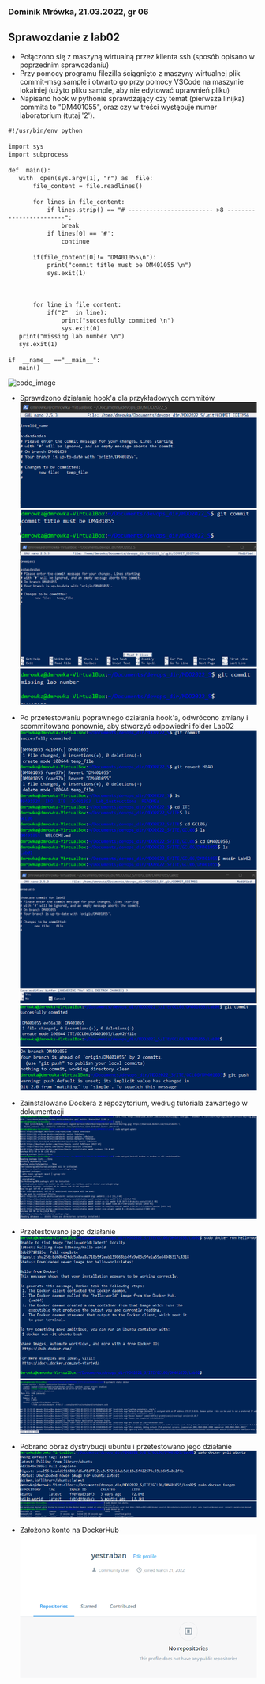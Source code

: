 ### Dominik Mrówka, 21.03.2022, gr 06
## Sprawozdanie z lab02

 - Połączono się z maszyną wirtualną przez klienta ssh (sposób opisano w poprzednim sprawozdaniu)
 - Przy pomocy programu filezilla ściągnięto z maszyny wirtualnej plik commit-msg.sample i otwarto go przy pomocy VSCode na maszynie lokalniej (użyto pliku sample, aby nie edytować uprawnień pliku)
 - Napisano hook w pythonie sprawdzający czy temat (pierwsza linijka) commita to "DM401055", oraz czy w treści występuje numer laboratorium (tutaj '2').
 
 ```
#!/usr/bin/env python

import sys
import subprocess

def  main():
	with  open(sys.argv[1], "r") as  file:
		file_content = file.readlines()

		for lines in file_content:
			if lines.strip() == "# ------------------------ >8 ------------------------":
				break
			if lines[0] == '#':
				continue

		if(file_content[0]!= "DM401055\n"):
			print("commit title must be DM401055 \n")
			sys.exit(1)

  

		for line in file_content:
			if("2"  in line):
				print("succesfully commited \n")
				sys.exit(0)
	print("missing lab number \n")
	sys.exit(1)

if  __name__ =="__main__":
	main()
```
![code_image](/14.png)
 - Sprawdzono działanie hook'a dla przykładowych commitów
 ![](1.png)
 ![](2.png)
 ![](3.png)
 ![](4.png)
 
 - Po przetestowaniu poprawnego działania hook'a, odwrócono zmiany i scommitowano ponownie, aby stworzyć odpowiedni folder Lab02
 ![](5.png)
 ![](7.png)
 ![](8.png)
 ![](6.png)
 - Zainstalowano Dockera z repozytorium, według tutoriala zawartego w dokumentacji
 ![](9.png)
 - Przetestowano jego działanie
 ![](10.png)
 ![](11.png)
 - Pobrano obraz dystrybucji ubuntu i przetestowano jego działanie
 ![](14.png)
 ![](12.png)
 - Założono konto na DockerHub
 ![](13.png)